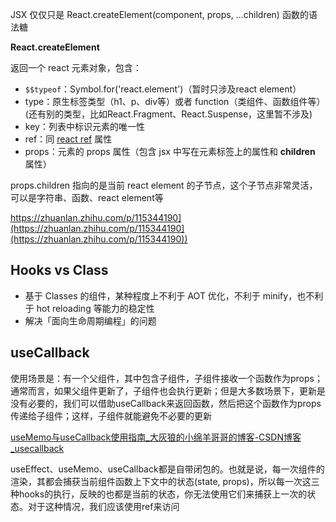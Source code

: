 JSX 仅仅只是 React.createElement(component, props, ...children) 函数的语法糖

**React.createElement**

返回一个 react 元素对象，包含：

- `$$typeof`：Symbol.for('react.element')（暂时只涉及react element）
- type：原生标签类型（h1、p、div等）或者 function（类组件、函数组件等）(还有别的类型，比如React.Fragment、React.Suspense，这里暂不涉及)
- key：列表中标识元素的唯一性
- ref：同 [react ref](https://link.zhihu.com/?target=https%3A//react.docschina.org/docs/refs-and-the-dom.html) 属性
- props：元素的 props 属性（包含 jsx 中写在元素标签上的属性和 **children** 属性）

props.children 指向的是当前 react element 的子节点，这个子节点非常灵活，可以是字符串、函数、react element等

https://zhuanlan.zhihu.com/p/115344190](https://zhuanlan.zhihu.com/p/115344190](https://zhuanlan.zhihu.com/p/115344190))

## Hooks vs Class

- 基于 Classes 的组件，某种程度上不利于 AOT 优化，不利于 minify，也不利于 hot reloading 等能力的稳定性
- 解决「面向生命周期编程」的问题

## useCallback

使用场景是：有一个父组件，其中包含子组件，子组件接收一个函数作为props；通常而言，如果父组件更新了，子组件也会执行更新；但是大多数场景下，更新是没有必要的，我们可以借助useCallback来返回函数，然后把这个函数作为props传递给子组件；这样，子组件就能避免不必要的更新

[useMemo与useCallback使用指南_大灰狼的小绵羊哥哥的博客-CSDN博客_usecallback](https://blog.csdn.net/sinat_17775997/article/details/94453167)

useEffect、useMemo、useCallback都是自带闭包的。也就是说，每一次组件的渲染，其都会捕获当前组件函数上下文中的状态(state, props)，所以每一次这三种hooks的执行，反映的也都是当前的状态，你无法使用它们来捕获上一次的状态。对于这种情况，我们应该使用ref来访问